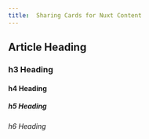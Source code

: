 ```yaml
---
title:  Sharing Cards for Nuxt Content
---
```

## Article Heading
### h3 Heading
#### h4 Heading
##### h5 Heading
###### h6 Heading
